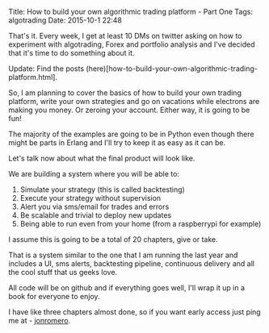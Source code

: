 Title: How to build your own algorithmic trading platform - Part One
Tags: algotrading
Date: 2015-10-1 22:48

That's it. Every week, I get at least 10 DMs on twitter asking on how to experiment with algotrading, Forex and portfolio analysis and I've decided that it's time to do something about it.

Update: Find the posts (here)[how-to-build-your-own-algorithmic-trading-platform.html].

So, I am planning to cover the basics of how to build your own trading platform, write your own strategies and go on vacations while electrons are making you money. Or zeroing your account. Either way, it is going to be fun!

The majority of the examples are going to be in Python even though there might be parts in Erlang and I'll try to keep it as easy as it can be. 

Let's talk now about what the final product will look like.

We are building a system where you will be able to:

1. Simulate your strategy (this is called backtesting)
2. Execute your strategy without supervision
3. Alert you via sms/email for trades and errors
4. Be scalable and trivial to deploy new updates
5. Being able to run even from your home (from a raspberrypi for example)

I assume this is going to be a total of 20 chapters, give or take.

That is a system similar to the one that I am running the last year and includes a UI, sms alerts, backtesting pipeline, continuous delivery and all the cool stuff that us geeks love.

All code will be on github and if everything goes well, I'll wrap it up in a book for everyone to enjoy.

I have like three chapters almost done, so if you want early access just ping me at - [jonromero](http://www.twitter.com/jonromero).

